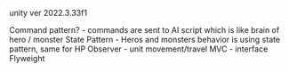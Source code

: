 unity ver 2022.3.33f1

Command pattern? - commands are sent to AI script which is like brain of hero / monster
State Pattern - Heros and monsters behavior is using state pattern, same for HP
Observer - unit movement/travel
MVC - interface
Flyweight

